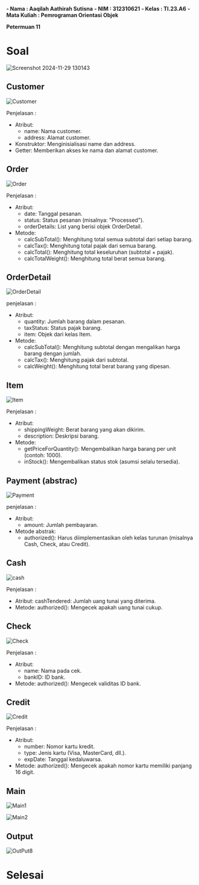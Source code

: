 
**- Nama : Aaqilah Aathirah Sutisna**
**- NIM  : 312310621**
**- Kelas : TI.23.A6**
**- Mata Kuliah : Pemrograman Orientasi Objek**

**Petermuan 11**

# Soal

![Screenshot 2024-11-29 130143](https://github.com/user-attachments/assets/b2a572b9-928a-4d3d-9a24-878ea9859596)

## Customer

![Customer](https://github.com/user-attachments/assets/3fab7d58-7ac0-4eab-8bc7-d1410106b2a5)

Penjelasan :
- Atribut:
  - name: Nama customer.
  - address: Alamat customer.
- Konstruktor: Menginisialisasi name dan address.
- Getter: Memberikan akses ke nama dan alamat customer.

## Order

![Order](https://github.com/user-attachments/assets/f333dfc5-da70-4eea-8ef9-7497bdd690a8)

Penjelasan : 
- Atribut:
  - date: Tanggal pesanan.
  - status: Status pesanan (misalnya: "Processed").
  - orderDetails: List yang berisi objek OrderDetail.
- Metode:
  - calcSubTotal(): Menghitung total semua subtotal dari setiap barang.
  - calcTax(): Menghitung total pajak dari semua barang.
  - calcTotal(): Menghitung total keseluruhan (subtotal + pajak).
  - calcTotalWeight(): Menghitung total berat semua barang.
## OrderDetail

![OrderDetail](https://github.com/user-attachments/assets/c151f0e0-28ee-43d7-a2db-42e2270228d6)

penjelasan :
- Atribut:
  - quantity: Jumlah barang dalam pesanan.
  - taxStatus: Status pajak barang.
  - item: Objek dari kelas Item.
- Metode:
  - calcSubTotal(): Menghitung subtotal dengan mengalikan harga barang dengan jumlah.
  - calcTax(): Menghitung pajak dari subtotal.
  - calcWeight(): Menghitung total berat barang yang dipesan.

## Item

![Item](https://github.com/user-attachments/assets/89ba5c87-77f4-4ae7-bfbb-6690a1dbf56e)

Penjelasan :
- Atribut:
  - shippingWeight: Berat barang yang akan dikirim.
  - description: Deskripsi barang.
- Metode:
  - getPriceForQuantity(): Mengembalikan harga barang per unit (contoh: 1000).
  - inStock(): Mengembalikan status stok (asumsi selalu tersedia).
    
## Payment (abstrac)

![Payment](https://github.com/user-attachments/assets/71e76f26-f085-4faf-833f-a87a9ace3295)

penjelasan : 
- Atribut:
  - amount: Jumlah pembayaran.
- Metode abstrak:
  - authorized(): Harus diimplementasikan oleh kelas turunan (misalnya Cash, Check, atau Credit).
    
## Cash

![cash](https://github.com/user-attachments/assets/f2a9f21f-58ec-42a0-bb5b-9d120464e144)

Penjelasan :
- Atribut:
cashTendered: Jumlah uang tunai yang diterima.
- Metode:
authorized(): Mengecek apakah uang tunai cukup.
## Check

![Check](https://github.com/user-attachments/assets/a80f6e41-af2f-469e-94fd-91b6a15205b6)

Penjelasan : 
- Atribut:
  - name: Nama pada cek.
  - bankID: ID bank.
- Metode:
authorized(): Mengecek validitas ID bank.
## Credit

![Credit](https://github.com/user-attachments/assets/104fc0cf-4253-45e5-afdc-4ddf0968a5c1)

Penjelasan :
- Atribut:
  - number: Nomor kartu kredit.
  - type: Jenis kartu (Visa, MasterCard, dll.).
  - expDate: Tanggal kedaluwarsa.
- Metode:
authorized(): Mengecek apakah nomor kartu memiliki panjang 16 digit.
## Main

![Main1](https://github.com/user-attachments/assets/0d81b177-e54b-4052-9eba-a63847a5f1be)

![Main2](https://github.com/user-attachments/assets/08a4c354-90be-4394-b2b7-cb3013ebfbcb)

## Output

![OutPut8](https://github.com/user-attachments/assets/0ab7e668-2adc-4eda-8880-72b9fb4709b2)

# Selesai
